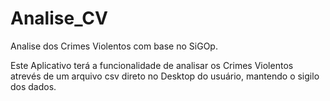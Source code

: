 # Analise_CV

 Analise dos Crimes Violentos com base no SiGOp.

 Este Aplicativo terá a funcionalidade de analisar os Crimes Violentos atrevés de um arquivo csv direto no Desktop do usuário, mantendo o sigilo dos dados.
